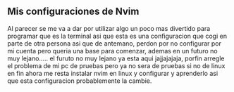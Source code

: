 ## Mis configuraciones de Nvim

<p>Al parecer se me va a dar por utilizar algo un poco mas divertido para programar que es la terminal asi que esta es una configuracion que cogi en parte de otra persona asi que de antemano, perdon por no configurar por mi cuenta pero queria una base para comenzar, ademas en un futuro no muy lejano..... el furuto no muy lejano ya esta aqui jajjajajaja, porfin arregle el problema de mi pc de pruebas pero ya no sera de pruebas si no de linux en fin ahora me resta instalar nvim en linux y configurar y aprenderlo asi que esta configuracion probablemente la cambie.</p>